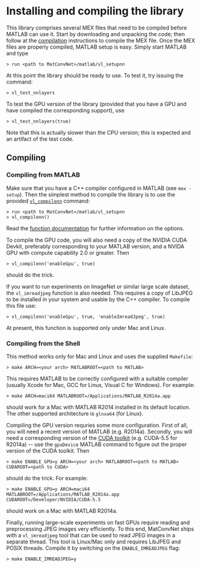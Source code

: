# Installing and compiling the library

This library comprises several MEX files that need to be compiled
before MATLAB can use it. Start by downloading and unpacking the code;
then follow at the [compilation](#compiling) instructions to compile
the MEX file. Once the MEX files are properly compiled, MATLAB setup
is easy. Simply start MATLAB and type

    > run <path to MatConvNet>/matlab/vl_setupnn

At this point the library should be ready to use. To test it, try
issuing the command:

    > vl_test_nnlayers

To test the GPU version of the library (provided that you have a GPU
and have compiled the corresponding support), use

    > vl_test_nnlayers(true)

Note that this is actually slower than the CPU version; this is
expected and an artifact of the test code.

## Compiling

<a name='compiling'/></a>

### Compiling from MATLAB

Make sure that you have a C++ compiler configured in MATLAB (see `mex
-setup`). Then the simplest method to compile the library is to use
the provided [`vl_compilenn`](mfiles/vl_compilenn) command:

    > run <path to MatConvNet>/matlab/vl_setupnn
    > vl_compilenn()

Read the [function documentation](mfiles/vl_compilenn) for further
information on the options.

To compile the GPU code, you will also need a copy of the NVIDIA CUDA
Devkit, preferably corresponding to your MATLAB version, and a NVIDA
GPU with compute capability 2.0 or greater. Then

    > vl_compilenn('enableGpu', true)

should do the trick.

If you want to run experiments on ImageNet or similar large scale
dataset, the `vl_imreadjpeg` function is also needed. This requires a
copy of LibJPEG to be installed in your system and usable by the C++
compiler. To compile this file use:

    > vl_compilenn('enableGpu', true, 'enableImreadJpeg', true)

At present, this function is supported only under Mac and Linux.

### Compiling from the Shell

This method works only for Mac and Linux and uses the supplied
`Makefile`:

    > make ARCH=<your arch> MATLABROOT=<path to MATLAB>

This requires MATLAB to be correctly configured with a suitable
compiler (usually Xcode for Mac, GCC for Linux, Visual C for Windows).
For example:

    > make ARCH=maci64 MATLABROOT=/Applications/MATLAB_R2014a.app

should work for a Mac with MATLAB R2014 installed in its default
location. The other supported architecture is `glnxa64` (for Linux).

Compiling the GPU version requries some more configuration. First of
all, you will need a recent version of MATLAB (e.g. R2014a). Secondly,
you will need a corresponding version of the
[CUDA toolkit](https://developer.nvidia.com/cuda-toolkit-archive)
(e.g. CUDA-5.5 for R2014a) -- use the `gpuDevice` MATLAB command to
figure out the proper version of the CUDA toolkit. Then

    > make ENABLE_GPU=y ARCH=<your arch> MATLABROOT=<path to MATLAB> CUDAROOT=<path to CUDA>

should do the trick. For example:

    > make ENABLE_GPU=y ARCH=maci64 MATLABROOT=/Applications/MATLAB_R2014a.app CUDAROOT=/Developer/NVIDIA/CUDA-5.5

should work on a Mac with MATLAB R2014a.

Finally, running large-scale experiments on fast GPUs require reading
and preprocessing JPEG images very efficiently. To this end,
MatConvNet ships with a `vl_imreadjpeg` tool that can be used to read
JPEG images in a separate thread. This tool is Linux/Mac only and
requires LibJPEG and POSIX threads. Compile it by switching on the
`ENABLE_IMREADJPEG` flag:

    > make ENABLE_IMREADJPEG=y
